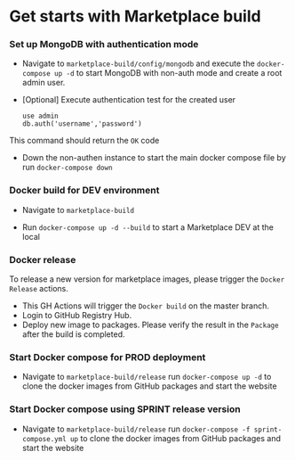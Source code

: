 # Get starts with Marketplace build

### Set up MongoDB with authentication mode
* Navigate to ``marketplace-build/config/mongodb`` and execute the ``docker-compose up -d`` to start MongoDB with non-auth mode and create a root admin user.

* [Optional] Execute authentication test for the created user
  ```
  use admin
  db.auth('username','password')
  ```
This command should return the ``OK`` code

* Down the non-authen instance to start the main docker compose file by run ``docker-compose down``

### Docker build for DEV environment
* Navigate to ``marketplace-build``

* Run ``docker-compose up -d --build`` to start a Marketplace DEV at the local

### Docker release
To release a new version for marketplace images, please trigger the ``Docker Release`` actions.
* This GH Actions will trigger the ``Docker build`` on the master branch.
* Login to GitHub Registry Hub.
* Deploy new image to packages.
Please verify the result in the ``Package`` after the build is completed.

### Start Docker compose for PROD deployment
* Navigate to ``marketplace-build/release`` run ``docker-compose up -d`` to clone the docker images from GitHub packages and start the website

### Start Docker compose using SPRINT release version
* Navigate to ``marketplace-build/release`` run ``docker-compose -f sprint-compose.yml up`` to clone the docker images from GitHub packages and start the website


